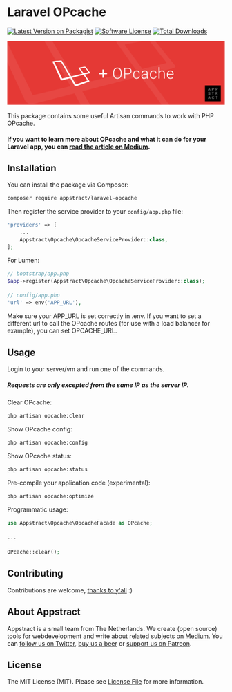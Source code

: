 # Laravel OPcache

[![Latest Version on Packagist](https://img.shields.io/packagist/v/appstract/laravel-opcache.svg?style=flat-square)](https://packagist.org/packages/appstract/laravel-opcache)
[![Software License](https://img.shields.io/badge/license-MIT-brightgreen.svg?style=flat-square)](LICENSE.md)
[![Total Downloads](https://img.shields.io/packagist/dt/appstract/laravel-opcache.svg?style=flat-square)](https://packagist.org/packages/appstract/laravel-opcache)

[<img src="header.png?raw=true">](https://medium.com/appstract/make-your-laravel-app-fly-with-php-opcache-9948db2a5f93)

This package contains some useful Artisan commands to work with PHP OPcache.

#### If you want to learn more about OPcache and what it can do for your Laravel app, you can [read the article on Medium](https://medium.com/appstract/make-your-laravel-app-fly-with-php-opcache-9948db2a5f93#.bjrpj4h1c).

## Installation

You can install the package via Composer:

``` bash
composer require appstract/laravel-opcache
```

Then register the service provider to your `config/app.php` file:

```php
'providers' => [
    ...
    Appstract\Opcache\OpcacheServiceProvider::class,
];
```

For Lumen:
```php
// bootstrap/app.php
$app->register(Appstract\Opcache\OpcacheServiceProvider::class);

// config/app.php
'url' => env('APP_URL'),
```
Make sure your APP_URL is set correctly in .env.
If you want to set a different url to call the OPcache routes (for use with a load balancer for example),
you can set OPCACHE_URL.

## Usage
Login to your server/vm and run one of the commands.
##### Requests are only excepted from the same IP as the server IP.

Clear OPcache:
``` bash
php artisan opcache:clear
```

Show OPcache config:
``` bash
php artisan opcache:config
```

Show OPcache status:
``` bash
php artisan opcache:status
```

Pre-compile your application code (experimental):
``` bash
php artisan opcache:optimize
```

Programmatic usage:

```php
use Appstract\Opcache\OpcacheFacade as OPcache;

...

OPcache::clear();
```

## Contributing

Contributions are welcome, [thanks to y'all](https://github.com/appstract/laravel-opcache/graphs/contributors) :)

## About Appstract

Appstract is a small team from The Netherlands. We create (open source) tools for webdevelopment and write about related subjects on [Medium](https://medium.com/appstract). You can [follow us on Twitter](https://twitter.com/teamappstract), [buy us a beer](https://www.paypal.me/teamappstract/10) or [support us on Patreon](https://www.patreon.com/appstract).

## License

The MIT License (MIT). Please see [License File](LICENSE.md) for more information.
